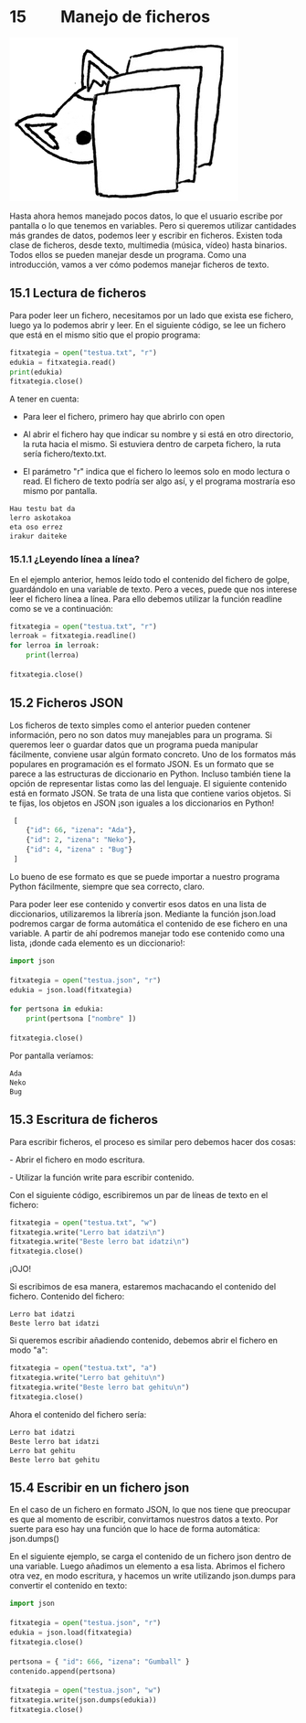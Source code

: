 15         Manejo de ficheros
=============================

![](e20514ca-a096-442d-8ee5-3f2997bc2ec72106301532469382130.021.jpeg)

Hasta ahora hemos manejado pocos datos, lo que el usuario escribe por pantalla o lo que tenemos en variables. Pero si queremos utilizar cantidades más grandes de datos, podemos leer y escribir en ficheros. Existen toda clase de ficheros, desde texto, multimedia (música, vídeo) hasta binarios. Todos ellos se pueden manejar desde un programa. Como una introducción, vamos a ver cómo podemos manejar ficheros de texto.

15.1 Lectura de ficheros
------------------------

Para poder leer un fichero, necesitamos por un lado que exista ese fichero, luego ya lo podemos abrir y leer. En el siguiente código, se lee un fichero que está en el mismo sitio que el propio programa:

```Python
fitxategia = open("testua.txt", "r")
edukia = fitxategia.read()
print(edukia)
fitxategia.close()
```

A tener en cuenta:

 - Para leer el fichero, primero hay que abrirlo con open

 - Al abrir el fichero hay que indicar su nombre y si está en otro directorio, la ruta hacia el mismo. Si estuviera dentro de carpeta fichero, la ruta sería fichero/texto.txt.

 - El parámetro "r" indica que el fichero lo leemos solo en modo lectura o read. El fichero de texto podría ser algo así, y el programa mostraría eso mismo por pantalla.

```console
Hau testu bat da
lerro askotakoa
eta oso errez
irakur daiteke
```

### 15.1.1 ¿Leyendo línea a línea?

En el ejemplo anterior, hemos leído todo el contenido del fichero de golpe, guardándolo en una variable de texto. Pero a veces, puede que nos interese leer el fichero línea a línea. Para ello debemos utilizar la función readline como se ve a continuación:

```Python
fitxategia = open("testua.txt", "r")
lerroak = fitxategia.readline()
for lerroa in lerroak:
    print(lerroa)

fitxategia.close()
```

15.2 Ficheros JSON
------------------

Los ficheros de texto simples como el anterior pueden contener información, pero no son datos muy manejables para un programa. Si queremos leer o guardar datos que un programa pueda manipular fácilmente, conviene usar algún formato concreto. Uno de los formatos más populares en programación es el formato JSON. Es un formato que se parece a las estructuras de diccionario en Python. Incluso también tiene la opción de representar listas como las del lenguaje. El siguiente contenido está en formato JSON. Se trata de una lista que contiene varios objetos. Si te fijas, los objetos en JSON ¡son iguales a los diccionarios en Python!

```Python
 [
    {"id": 66, "izena": "Ada"},
    {"id": 2, "izena": "Neko"},
    {"id": 4, "izena" : "Bug"}
 ]
```

Lo bueno de ese formato es que se puede importar a nuestro programa Python fácilmente, siempre que sea correcto, claro.

Para poder leer ese contenido y convertir esos datos en una lista de diccionarios, utilizaremos la librería json. Mediante la función json.load podremos cargar de forma automática el contenido de ese fichero en una variable. A partir de ahí podremos manejar todo ese contenido como una lista, ¡donde cada elemento es un diccionario!:

```Python
import json

fitxategia = open("testua.json", "r")
edukia = json.load(fitxategia)

for pertsona in edukia:
    print(pertsona ["nombre" ])

fitxategia.close()
```

Por pantalla veríamos:

```console
Ada
Neko
Bug
```

15.3 Escritura de ficheros
--------------------------

Para escribir ficheros, el proceso es similar pero debemos hacer dos cosas:

 - Abrir el fichero en modo escritura.

 - Utilizar la función write para escribir contenido.

Con el siguiente código, escribiremos un par de líneas de texto en el fichero:

```Python
fitxategia = open("testua.txt", "w")
fitxategia.write("Lerro bat idatzi\n")
fitxategia.write("Beste lerro bat idatzi\n")
fitxategia.close()
```


¡OJO!

Si escribimos de esa manera, estaremos machacando el contenido del fichero. Contenido del fichero:

```console
Lerro bat idatzi
Beste lerro bat idatzi
```


Si queremos escribir añadiendo contenido, debemos abrir el fichero en modo "a":

```Python
fitxategia = open("testua.txt", "a")
fitxategia.write("Lerro bat gehitu\n")
fitxategia.write("Beste lerro bat gehitu\n")
fitxategia.close()
```

Ahora el contenido del fichero sería:

```console
Lerro bat idatzi
Beste lerro bat idatzi
Lerro bat gehitu
Beste lerro bat gehitu
```

15.4 Escribir en un fichero json
--------------------------------

En el caso de un fichero en formato JSON, lo que nos tiene que preocupar es que al momento de escribir, convirtamos nuestros datos a texto. Por suerte para eso hay una función que lo hace de forma automática: json.dumps()

En el siguiente ejemplo, se carga el contenido de un fichero json dentro de una variable. Luego añadimos un elemento a esa lista. Abrimos el fichero otra vez, en modo escritura, y hacemos un write utilizando json.dumps para convertir el contenido en texto:

```Python
import json

fitxategia = open("testua.json", "r")
edukia = json.load(fitxategia)
fitxategia.close()

pertsona = { "id": 666, "izena": "Gumball" }
contenido.append(pertsona)

fitxategia = open("testua.json", "w")
fitxategia.write(json.dumps(edukia))
fitxategia.close()
```
